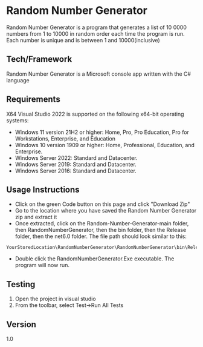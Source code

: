# Random Number Generator 
Random Number Generator  is a program that generates a list of 10 0000 numbers from 1 to 10000 in random order each time the program is run. Each number is unique and is between 1 and 10000(inclusive) 

## Tech/Framework
Random Number Generator is a Microsoft console app written with the C# language

## Requirements
X64 Visual Studio 2022 is supported on the following x64-bit operating systems:

* Windows 11 version 21H2 or higher: Home, Pro, Pro Education, Pro for Workstations, Enterprise, and Education
* Windows 10 version 1909 or higher: Home, Professional, Education, and Enterprise.
* Windows Server 2022: Standard and Datacenter.
* Windows Server 2019: Standard and Datacenter.
* Windows Server 2016: Standard and Datacenter.

## Usage Instructions 
* Click on the green Code button on this page and click "Download Zip"
* Go to the location where you have saved the Random Number Generator zip and extract it 
* Once extracted, click on the Random-Number-Generator-main folder, then RandomNumberGenerator, then the bin folder, then the Release folder, then the net6.0 folder.
 The file path should look similar to this: 
 ```
 YourStoredLocation\RandomNumberGenerator\RandomNumberGenerator\bin\Release\net6.0
 ```
 
* Double click the RandomNumberGenerator.Exe executable. The program will now run. 

## Testing

1. Open the project in visual studio
2. From the toolbar, select Test->Run All Tests

## Version 
1.0 


